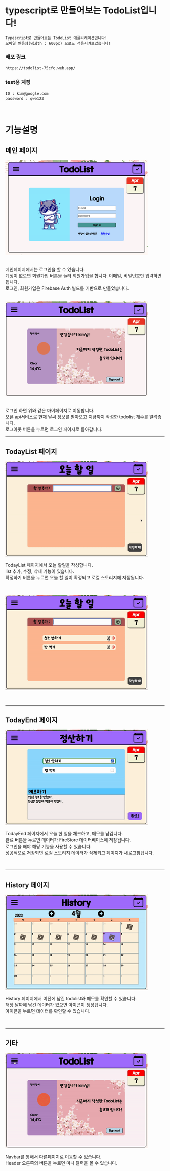 # typescript로 만들어보는 TodoList입니다!

    Typescript로 만들어보는 TodoList 애플리케이션입니다!
    모바일 반응형(width : 600px) 으로도 적용시켜보았습니다!

### 배포 링크

    https://todolist-75cfc.web.app/

### test용 계정

    ID : kim@google.com
    password : qwe123

<br/>

# 기능설명

## 메인 페이지

<img src="./readmeImg/main_signin.png" width="450px" height="300px"  alt="signin_page"></img>

<br/>
메인페이지에서는 로그인을 할 수 있습니다.<br/>
계정이 없으면 회원가입 버튼을 눌러 회원가입을 합니다. 이메일, 비밀번호만 입력하면 됩니다.<br/>
로그인, 회원가입은 Firebase Auth 빌드를 기반으로 만들었습니다. <br/>

<br/>

<img src="./readmeImg/mypage.png" width="450px" height="300px"  alt="mypage"></img>

<br/>
로그인 하면 위와 같은 마이페이지로 이동합니다.<br/>
오픈 api서비스로 현재 날씨 정보를 받아오고 지금까지 작성한 todolist 개수를 알려줍니다.<br/>
로그아웃 버튼을 누르면 로그인 페이지로 돌아갑니다.

---

## TodayList 페이지

<img src="./readmeImg/todaylist.gif" width="450px" height="300px"  alt="todaylist"></img>

TodayList 페이지에서 오늘 할일을 작성합니다.<br/>
list 추가, 수정, 삭제 기능이 있습니다.<br/>
확정하기 버튼을 누르면 오늘 할 일이 확정되고 로컬 스토리지에 저장됩니다.

<br/>

<img src="./readmeImg/todaylist_to.gif" width="450px" height="300px"  alt="todaylist2"></img>

<br/>

---

## TodayEnd 페이지

<img src="./readmeImg/todayend.gif" width="450px" height="300px"  alt="todayend"></img>

TodayEnd 페이지에서 오늘 한 일을 체크하고, 메모를 남깁니다.<br/>
완료 버튼을 누르면 데이터가 FireStore 데이터베이스에 저장됩니다.<br/>
로그인을 해야 해당 기능을 사용할 수 있습니다. <br/>
성공적으로 저장되면 로컬 스토리지 데이터가 삭제되고 페이지가 새로고침됩니다.

<br/>

---

## History 페이지

<img src="./readmeImg/history.gif" width="450px" height="300px"  alt="history"></img>

History 페이지에서 이전에 남긴 todolist와 메모를 확인할 수 있습니다.<br/>
해당 날짜에 남긴 데이터가 있으면 아이콘이 생성됩니다.<br/>
아이콘을 누르면 데이터를 확인할 수 있습니다.

<br/>

---

## 기타

<img src="./readmeImg/nav_and_header.gif" width="450px" height="300px"  alt="nav_and_header"></img>

Navbar를 통해서 다른페이지로 이동할 수 있습니다.<br/>
Header 오른쪽의 버튼을 누르면 미니 달력을 볼 수 있습니다.<br/>

<br/>
